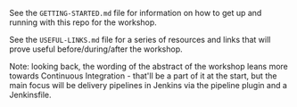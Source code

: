 See the `GETTING-STARTED.md` file for information on how to get up and running with this repo for the workshop.

See the `USEFUL-LINKS.md` file for a series of resources and links that will prove useful before/during/after the workshop.

Note: looking back, the wording of the abstract of the workshop leans more towards Continuous Integration - that'll be a part of it at the start, but the main focus will be delivery pipelines in Jenkins via the pipeline plugin and a Jenkinsfile.
